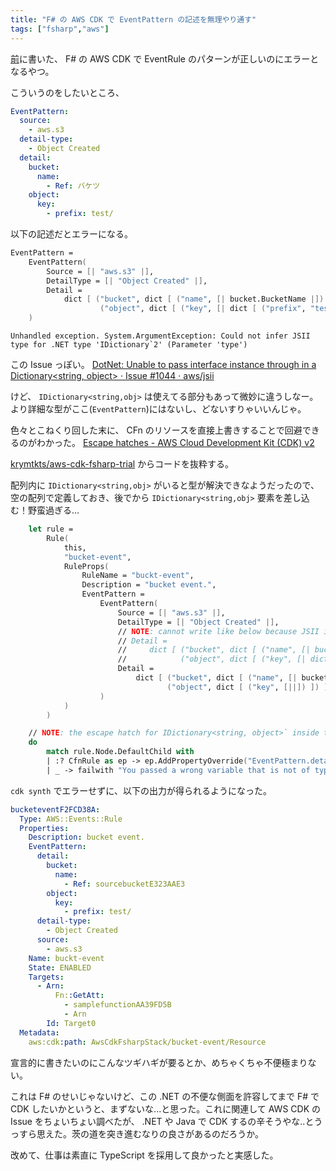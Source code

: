 ```yaml
---
title: "F# の AWS CDK で EventPattern の記述を無理やり通す"
tags: ["fsharp","aws"]
---
```


[前](/posts/2022-07-03-aws-cdk-with-fsharp.html)に書いた、 F# の AWS CDK で EventRule のパターンが正しいのにエラーとなるやつ。

こういうのをしたいところ、

```yaml
EventPattern:
  source:
    - aws.s3
  detail-type:
    - Object Created
  detail:
    bucket:
      name:
        - Ref: バケツ
    object:
      key:
        - prefix: test/
```

以下の記述だとエラーになる。

```fsharp
EventPattern =
    EventPattern(
        Source = [| "aws.s3" |],
        DetailType = [| "Object Created" |],
        Detail =
            dict [ ("bucket", dict [ ("name", [| bucket.BucketName |]) ])
                    ("object", dict [ ("key", [| dict [ ("prefix", "test/") ] |]) ]) ]
    )
```

```plaintext
Unhandled exception. System.ArgumentException: Could not infer JSII type for .NET type 'IDictionary`2' (Parameter 'type')
```

この Issue っぽい。
[DotNet: Unable to pass interface instance through in a Dictionary<string, object> · Issue #1044 · aws/jsii](https://github.com/aws/jsii/issues/1044)

けど、 `IDictionary<string,obj>` は使えてる部分もあって微妙に違うしなー。
より詳細な型がここ(`EventPattern`)にはないし、どないすりゃいいんじゃ。

色々とこねくり回した末に、 CFn のリソースを直接上書きすることで回避できるのがわかった。
[Escape hatches - AWS Cloud Development Kit (CDK) v2](https://docs.aws.amazon.com/cdk/v2/guide/cfn_layer.html#cfn_layer_raw)

[krymtkts/aws-cdk-fsharp-trial](https://github.com/krymtkts/aws-cdk-fsharp-trial) からコードを抜粋する。

配列内に `IDictionary<string,obj>` がいると型が解決できなようだったので、空の配列で定義しておき、後でから `IDictionary<string,obj>` 要素を差し込む！野蛮過ぎる...

```fsharp
    let rule =
        Rule(
            this,
            "bucket-event",
            RuleProps(
                RuleName = "buckt-event",
                Description = "bucket event.",
                EventPattern =
                    EventPattern(
                        Source = [| "aws.s3" |],
                        DetailType = [| "Object Created" |],
                        // NOTE: cannot write like below because JSII is unable to use `IDictionary<string, object>` inside the array.
                        // Detail =
                        //     dict [ ("bucket", dict [ ("name", [| bucket.BucketName |]) ])
                        //            ("object", dict [ ("key", [| dict [ ("prefix", "test/") ] |]) ]) ]
                        Detail =
                            dict [ ("bucket", dict [ ("name", [| bucket.BucketName |]) ])
                                   ("object", dict [ ("key", [||]) ]) ]
                    )
            )
        )

    // NOTE: the escape hatch for IDictionary<string, object>` inside the array is raw overrides.
    do
        match rule.Node.DefaultChild with
        | :? CfnRule as ep -> ep.AddPropertyOverride("EventPattern.detail.object.key.0", dict [ "prefix", "test/" ])
        | _ -> failwith "You passed a wrong variable that is not of type CfnRule!"

```

`cdk synth` でエラーせずに、以下の出力が得られるようになった。

```yaml
bucketeventF2FCD38A:
  Type: AWS::Events::Rule
  Properties:
    Description: bucket event.
    EventPattern:
      detail:
        bucket:
          name:
            - Ref: sourcebucketE323AAE3
        object:
          key:
            - prefix: test/
      detail-type:
        - Object Created
      source:
        - aws.s3
    Name: buckt-event
    State: ENABLED
    Targets:
      - Arn:
          Fn::GetAtt:
            - samplefunctionAA39FD5B
            - Arn
        Id: Target0
  Metadata:
    aws:cdk:path: AwsCdkFsharpStack/bucket-event/Resource
```

宣言的に書きたいのにこんなツギハギが要るとか、めちゃくちゃ不便極まりない。

これは F# のせいじゃないけど、この .NET の不便な側面を許容してまで F# で CDK したいかというと、まずないな...と思った。これに関連して AWS CDK の Issue をちょいちょい調べたが、 .NET や Java で CDK するの辛そうやな..とうっすら思えた。茨の道を突き進むなりの良さがあるのだろうか。

改めて、仕事は素直に TypeScript を採用して良かったと実感した。
